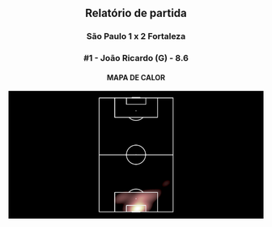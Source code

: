 <h2 style="text-align: center;">Relatório de partida</h3>

<h3 style="text-align: center;">São Paulo 1 x 2 Fortaleza</h3>

<h3 style="text-align: center;">#1 - João Ricardo (G) - 8.6</h3>

<h4 style="text-align: center;">MAPA DE CALOR</h3>
<img src=heatmaps/11067347_839761.png>